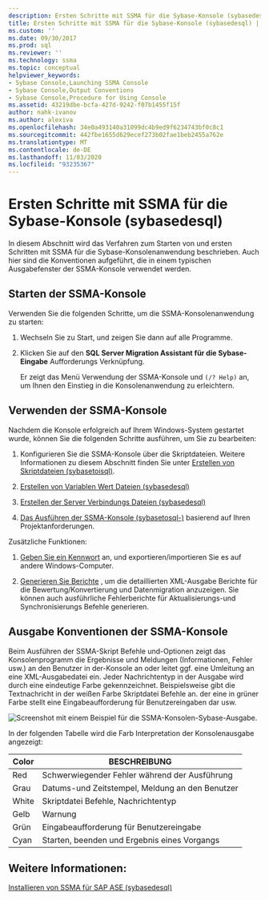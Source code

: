 ```yaml
---
description: Ersten Schritte mit SSMA für die Sybase-Konsole (sybasedesql)
title: Ersten Schritte mit SSMA für die Sybase-Konsole (sybasedesql) | Microsoft-Dokumentation
ms.custom: ''
ms.date: 09/30/2017
ms.prod: sql
ms.reviewer: ''
ms.technology: ssma
ms.topic: conceptual
helpviewer_keywords:
- Sybase Console,Launching SSMA Console
- Sybase Console,Output Conventions
- Sybase Console,Procedure for Using Console
ms.assetid: 43219dbe-bcfa-427d-9242-f07b1455f15f
author: nahk-ivanov
ms.author: alexiva
ms.openlocfilehash: 34e0a493140a31099dc4b9ed9f6234743bf0c8c1
ms.sourcegitcommit: 442fbe1655d629ecef273b02fae1beb2455a762e
ms.translationtype: MT
ms.contentlocale: de-DE
ms.lasthandoff: 11/03/2020
ms.locfileid: "93235367"
---
```

# <a name="getting-started-with-the-ssma-for-sybase-console-sybasetosql"></a>Ersten Schritte mit SSMA für die Sybase-Konsole (sybasedesql)
In diesem Abschnitt wird das Verfahren zum Starten von und ersten Schritten mit SSMA für die Sybase-Konsolenanwendung beschrieben. Auch hier sind die Konventionen aufgeführt, die in einem typischen Ausgabefenster der SSMA-Konsole verwendet werden.  
  
## <a name="launching-the-ssma-console"></a>Starten der SSMA-Konsole  
Verwenden Sie die folgenden Schritte, um die SSMA-Konsolenanwendung zu starten:  
  
1.  Wechseln Sie zu Start, und zeigen Sie dann auf alle Programme.  
  
2.  Klicken Sie auf den **SQL Server Migration Assistant für die Sybase-Eingabe** Aufforderungs Verknüpfung.  
  
    Er zeigt das Menü Verwendung der SSMA-Konsole und `(/? Help)` an, um Ihnen den Einstieg in die Konsolenanwendung zu erleichtern.  
  
## <a name="using-the-ssma-console"></a>Verwenden der SSMA-Konsole  
Nachdem die Konsole erfolgreich auf Ihrem Windows-System gestartet wurde, können Sie die folgenden Schritte ausführen, um Sie zu bearbeiten:  
  
1.  Konfigurieren Sie die SSMA-Konsole über die Skriptdateien. Weitere Informationen zu diesem Abschnitt finden Sie unter [Erstellen von Skriptdateien &#40;sybasetoisql&#41;](../../ssma/sybase/creating-script-files-sybasetosql.md).  
  
2.  [Erstellen von Variablen Wert Dateien &#40;sybasedesql&#41;](../../ssma/sybase/creating-variable-value-files-sybasetosql.md)  
  
3.  [Erstellen der Server Verbindungs Dateien &#40;sybasedesql&#41;](../../ssma/sybase/creating-the-server-connection-files-sybasetosql.md)  
  
4.  [Das Ausführen der SSMA-Konsole &#40;sybasetosql-&#41;](../../ssma/sybase/executing-the-ssma-console-sybasetosql.md) basierend auf Ihren Projektanforderungen. 
  
Zusätzliche Funktionen:  
  
1.  [Geben Sie ein Kennwort](managing-passwords-sybasetosql.md) an, und exportieren/importieren Sie es auf andere Windows-Computer.  
  
2.  [Generieren Sie Berichte](generating-reports-sybasetosql.md) , um die detaillierten XML-Ausgabe Berichte für die Bewertung/Konvertierung und Datenmigration anzuzeigen. Sie können auch ausführliche Fehlerberichte für Aktualisierungs-und Synchronisierungs Befehle generieren.  
  
## <a name="ssma-console-output-conventions"></a>Ausgabe Konventionen der SSMA-Konsole  
Beim Ausführen der SSMA-Skript Befehle und-Optionen zeigt das Konsolenprogramm die Ergebnisse und Meldungen (Informationen, Fehler usw.) an den Benutzer in der-Konsole an oder leitet ggf. eine Umleitung an eine XML-Ausgabedatei ein. Jeder Nachrichtentyp in der Ausgabe wird durch eine eindeutige Farbe gekennzeichnet. Beispielsweise gibt die Textnachricht in der weißen Farbe Skriptdatei Befehle an. der eine in grüner Farbe stellt eine Eingabeaufforderung für Benutzereingaben dar usw.  
  
![Screenshot mit einem Beispiel für die SSMA-Konsolen-Sybase-Ausgabe.](../../ssma/sybase/media/ssmaconsoleoutput_sybase.JPG "SSMAConsoleOutput_Sybase")  
  
In der folgenden Tabelle wird die Farb Interpretation der Konsolenausgabe angezeigt:  
  
|Color|BESCHREIBUNG|  
|---------|---------------|  
|Red|Schwerwiegender Fehler während der Ausführung|  
|Grau|Datums-und Zeitstempel, Meldung an den Benutzer|  
|White|Skriptdatei Befehle, Nachrichtentyp|  
|Gelb|Warnung|  
|Grün|Eingabeaufforderung für Benutzereingabe|  
|Cyan|Starten, beenden und Ergebnis eines Vorgangs|  
  
## <a name="see-also"></a>Weitere Informationen:  
[Installieren von SSMA für SAP ASE &#40;sybasedesql&#41;](../../ssma/sybase/installing-ssma-for-sybase-sybasetosql.md)  
